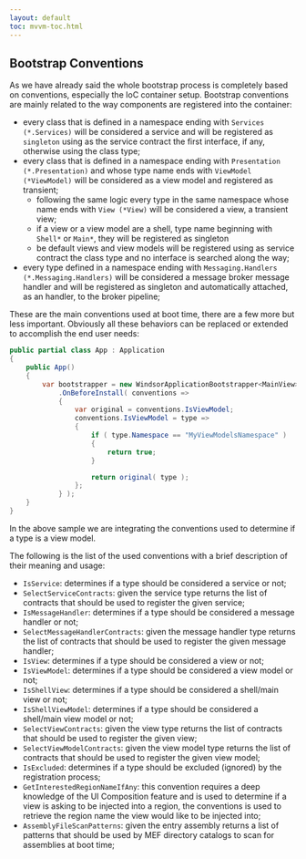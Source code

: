 ```yaml
---
layout: default
toc: mvvm-toc.html
---
```


## Bootstrap Conventions

As we have already said the whole bootstrap process is completely based on conventions, especially the IoC container setup. Bootstrap conventions are mainly related to the way components are registered into the container:

* every class that is defined in a namespace ending with `Services (*.Services)` will be considered a service and will be registered as `singleton` using as the service contract the first interface, if any, otherwise using the class type;
* every class that is defined in a namespace ending with `Presentation (*.Presentation)` and whose type name ends with `ViewModel (*ViewModel)` will be considered as a view model and registered as transient;
  * following the same logic every type in the same namespace whose name ends with `View (*View)` will be considered a view, a transient view;
  * if a view or a view model are a shell, type name beginning with `Shell*` or `Main*`, they will be registered as singleton
  * be default views and view models will be registered using as service contract the class type and no interface is searched along the way;
* every type defined in a namespace ending with `Messaging.Handlers (*.Messaging.Handlers)` will be considered a message broker message handler and will be registered as singleton and automatically attached, as an handler, to the broker pipeline;

These are the main conventions used at boot time, there are a few more but less important. Obviously all these behaviors can be replaced or extended to accomplish the end user needs:

```csharp
public partial class App : Application
{
    public App()
    {
        var bootstrapper = new WindsorApplicationBootstrapper<MainView>()
            .OnBeforeInstall( conventions => 
            {
                var original = conventions.IsViewModel;
                conventions.IsViewModel = type => 
                {
                    if ( type.Namespace == "MyViewModelsNamespace" ) 
                    {
                        return true;
                    }

                    return original( type );
                };
            } );
    }
}
```

In the above sample we are integrating the conventions used to determine if a type is a view model.

The following is the list of the used conventions with a brief description of their meaning and usage:

* `IsService`: determines if a type should be considered a service or not;
* `SelectServiceContracts`: given the service type returns the list of contracts that should be used to register the given service;
* `IsMessageHandler`: determines if a type should be considered a message handler or not;
* `SelectMessageHandlerContracts`: given the message handler type returns the list of contracts that should be used to register the given message handler;
* `IsView`: determines if a type should be considered a view or not;
* `IsViewModel`: determines if a type should be considered a view model or not;
* `IsShellView`: determines if a type should be considered a shell/main view or not;
* `IsShellViewModel`: determines if a type should be considered a shell/main view model or not;
* `SelectViewContracts`: given the view type returns the list of contracts that should be used to register the given view;
* `SelectViewModelContracts`: given the view model type returns the list of contracts that should be used to register the given view model;
* `IsExcluded`: determines if a type should be excluded \(ignored\) by the registration process;
* `GetInterestedRegionNameIfAny`: this convention requires a deep knowledge of the UI Composition feature and is used to determine if a view is asking to be injected into a region, the conventions is used to retrieve the region name the view would like to be injected into;
* `AssemblyFileScanPatterns`: given the entry assembly returns a list of patterns that should be used by MEF directory catalogs to scan for assemblies at boot time;



